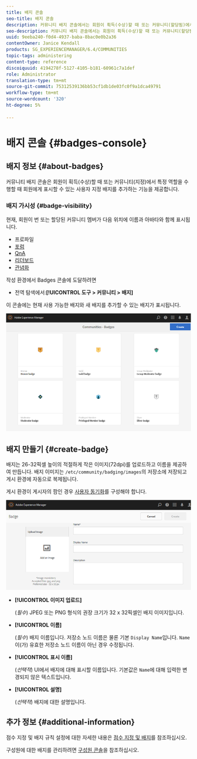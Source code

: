 ```yaml
---
title: 배지 콘솔
seo-title: 배지 콘솔
description: 커뮤니티 배지 콘솔에서는 회원이 획득(수상)할 때 또는 커뮤니티(할당됨)에서 특정 역할을 수행할 때 표시할 수 있는 사용자 지정 배지를 추가할 수 있습니다
seo-description: 커뮤니티 배지 콘솔에서는 회원이 획득(수상)할 때 또는 커뮤니티(할당됨)에서 특정 역할을 수행할 때 표시할 수 있는 사용자 지정 배지를 추가할 수 있습니다
uuid: 9eeba240-f0d4-4937-baba-8bac0e0b2a36
contentOwner: Janice Kendall
products: SG_EXPERIENCEMANAGER/6.4/COMMUNITIES
topic-tags: administering
content-type: reference
discoiquuid: 4194278f-5127-4105-b181-60961c7a1def
role: Administrator
translation-type: tm+mt
source-git-commit: 75312539136bb53cf1db1de03fc0f9a1dca49791
workflow-type: tm+mt
source-wordcount: '320'
ht-degree: 5%

---
```



# 배지 콘솔 {#badges-console}

## 배지 정보 {#about-badges}

커뮤니티 배지 콘솔은 회원이 획득(수상)할 때 또는 커뮤니티(지정)에서 특정 역할을 수행할 때 회원에게 표시할 수 있는 사용자 지정 배지를 추가하는 기능을 제공합니다.

### 배지 가시성 {#badge-visibility}

현재, 회원이 번 또는 할당된 커뮤니티 멤버가 다음 위치에 이름과 아바타와 함께 표시됩니다.

* 프로파일
* [포럼](forum.md)
* [QnA](working-with-qna.md)
* [리더보드](enabling-leaderboard.md)
* [관념화](ideation-feature.md)

작성 환경에서 Badges 콘솔에 도달하려면

* 전역 탐색에서:**[!UICONTROL 도구 > 커뮤니티 > 배지]**

이 콘솔에는 현재 사용 가능한 배지와 새 배지를 추가할 수 있는 배지가 표시됩니다.

![chlimage_1-242](assets/chlimage_1-242.png)

## 배지 만들기 {#create-badge}

배지는 26-32픽셀 높이의 적절하게 작은 이미지(72dpi)를 업로드하고 이름을 제공하여 만듭니다. 배지 이미지는 `/etc/community/badging/images`의 저장소에 저장되고 게시 환경에 자동으로 복제됩니다.

게시 환경이 게시자의 팜인 경우 [사용자 동기화](sync.md)를 구성해야 합니다.

![chlimage_1-243](assets/chlimage_1-243.png)

* **[!UICONTROL 이미지 업로드]**

   (*필수*) JPEG 또는 PNG 형식의 권장 크기가 32 x 32픽셀인 배지 이미지입니다.

* **[!UICONTROL 이름]**

   (*필수*) 배지 이름입니다. 저장소 노드 이름은 물론 기본 `Display Name`입니다. `Name`이(가) 유효한 저장소 노드 이름이 아닌 경우 수정됩니다.

* **[!UICONTROL 표시 이름]**

   (*선택적*) UI에서 배지에 대해 표시할 이름입니다. 기본값은 `Name`에 대해 입력한 변경되지 않은 텍스트입니다.

* **[!UICONTROL 설명]**

   (*선택적*) 배지에 대한 설명입니다.

## 추가 정보 {#additional-information}

점수 지정 및 배지 규칙 설정에 대한 자세한 내용은 [점수 지정 및 배지](implementing-scoring.md)를 참조하십시오.

구성원에 대한 배지를 관리하려면 [구성원 콘솔](members.md)을 참조하십시오.
